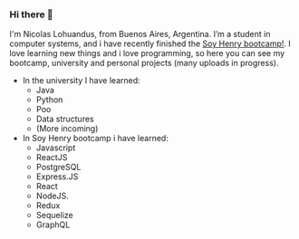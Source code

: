 ### Hi there 👋
 I'm Nicolas Lohuandus, from Buenos Aires, Argentina.  I’m a student in computer systems, and i have recently finished the [Soy Henry bootcamp!](https://www.soyhenry.com/).
I love learning new things and i love programming, so here you can see my bootcamp, university and personal projects (many uploads in progress).
- In the university I have learned:
  - Java
  - Python
  - Poo
  - Data structures
  - (More incoming)
- In Soy Henry bootcamp i have learned:
  - Javascript
  - ReactJS
  - PostgreSQL
  - Express.JS
  - React
  - NodeJS.
  - Redux
  - Sequelize
  - GraphQL

<!--
**Nlohuandus/Nlohuandus** is a ✨ _special_ ✨ repository because its `README.md` (this file) appears on your GitHub profile.

Here are some ideas to get you started:

- 🔭 I’m currently working on ...
- 🌱 I’m currently learning ...
- 👯 I’m looking to collaborate on ...
- 🤔 I’m looking for help with ...
- 💬 Ask me about ...
- 📫 How to reach me: ...
- 😄 Pronouns: ...
- ⚡ Fun fact: ...
-->
